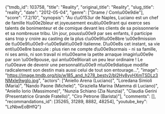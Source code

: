 {"tmdb_id": 103758, "title": "Reality", "original_title": "Reality", "slug_title": "reality", "date": "2012-05-04", "genre": ["Drame / Com\u00e9die"], "score": "7.2/10", "synopsis": "Au c\u0153ur de Naples, Luciano est un chef de famille h\u00e2bleur et joyeusement exub\u00e9rant qui exerce ses talents de bonimenteur et de comique devant les clients de sa poissonnerie et sa nombreuse tribu. Un jour, pouss\u00e9 par ses enfants, il participe sans trop y croire au casting de la plus c\u00e9l\u00e8bre \u00e9mission de t\u00e9l\u00e9-r\u00e9alit\u00e9 italienne. D\u00e8s cet instant, sa vie enti\u00e8re bascule : plus rien ne compte d\u00e9sormais - ni sa famille, ni ses amis, ni son travail ni m\u00eame la petite arnaque imagin\u00e9e par son \u00e9pouse, qui am\u00e9liorait un peu leur ordinaire ! Le r\u00eave de devenir une personnalit\u00e9 m\u00e9diatique modifie radicalement son destin mais aussi celui de tout son entourage...", "image": "https://image.tmdb.org/t/p/w185_and_h278_bestv2/bl2Hy8yyHXmTSDLz3NMxIe9wgIo.jpg", "actors": ["Aniello Arena (Luciano)", "Loredana Simioli (Maria)", "Nando Paone (Michele)", "Graziella Marina (Mamma di Luciano)", "Aniello Iorio (Massimone)", "Nunzia Schiano (Zia Nunzia)", "Claudia Gerini (Presentatrice Grande Fratello)", "Ciro Petrone (Barista)"], "comments": [], "recommandations_id": [35265, 31289, 8882, 48254], "youtube_key": "LzNbwEoBHfQ"}